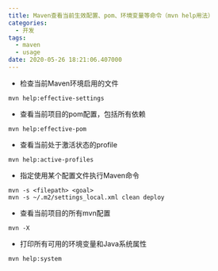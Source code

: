 ```yaml
---
title: Maven查看当前生效配置、pom、环境变量等命令（mvn help用法）
categories:
  - 开发
tags:
  - maven
  - usage
date: 2020-05-26 18:21:06.407000
---
```

- 检查当前Maven环境启用的文件
```
mvn help:effective-settings
```

- 查看当前项目的pom配置，包括所有依赖
```
mvn help:effective-pom
```

- 查看当前处于激活状态的profile
```
mvn help:active-profiles
```
- 指定使用某个配置文件执行Maven命令
```
mvn -s <filepath> <goal>
mvn -s ~/.m2/settings_local.xml clean deploy
```
- 查看当前项目的所有mvn配置
```
mvn -X
```
- 打印所有可用的环境变量和Java系统属性
```
mvn help:system 
```